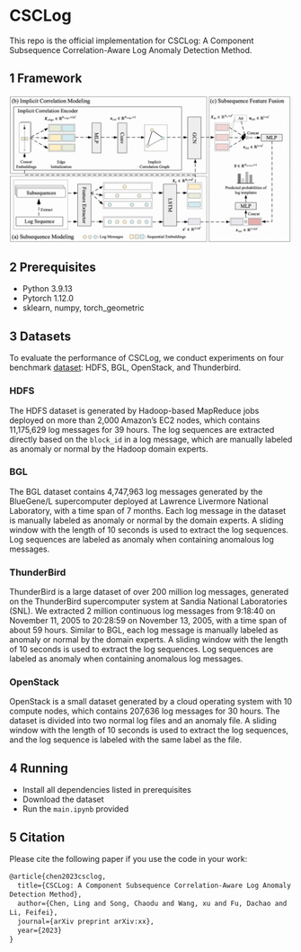 # CSCLog
This repo is the official implementation for CSCLog: A Component Subsequence Correlation-Aware Log Anomaly Detection Method.

## 1 Framework
![avag](./fig/fig1.jpg)
## 2 Prerequisites
+ Python 3.9.13
+ Pytorch 1.12.0
+ sklearn, numpy, torch_geometric
## 3 Datasets
To evaluate the performance of CSCLog, we conduct experiments on four benchmark [dataset](https://github.com/logpai/loghub): HDFS, BGL, OpenStack, and Thunderbird.
### HDFS
The HDFS dataset is generated by Hadoop-based MapReduce jobs deployed on more than 2,000 Amazon’s EC2 nodes, which contains 11,175,629 log messages for 39 hours. The log sequences are extracted directly based on the `block_id` in a log message, which are manually labeled as anomaly or normal by the Hadoop domain experts.
### BGL
The BGL dataset contains 4,747,963 log messages generated by the BlueGene/L supercomputer deployed at Lawrence Livermore National Laboratory, with a time span of 7 months. Each log message in the dataset is manually labeled as anomaly or normal by the domain experts. A sliding window with the length of 10 seconds is used to extract the log sequences. Log sequences are labeled as anomaly when containing anomalous log messages.
### ThunderBird
ThunderBird is a large dataset of over 200 million log messages, generated on the ThunderBird supercomputer system at Sandia National Laboratories (SNL). We extracted 2 million continuous log messages from 9:18:40 on November 11, 2005 to 20:28:59 on November 13, 2005, with a time span of about 59 hours. Similar to BGL, each log message is manually labeled as anomaly or normal by the domain experts. A sliding window with the length of 10 seconds is used to extract the log sequences. Log sequences are labeled as anomaly when containing anomalous log messages.
### OpenStack
OpenStack is a small dataset generated by a cloud operating system with 10 compute nodes, which contains 207,636 log messages for 30 hours. The dataset is divided into two normal log files and an anomaly file. A sliding window with the length of 10 seconds is used to extract the log sequences, and the log sequence is labeled with the same label as the file.
## 4 Running
+ Install all dependencies listed in prerequisites
+ Download the dataset
+ Run the `main.ipynb` provided
## 5 Citation
Please cite the following paper if you use the code in your work:
```
@article{chen2023csclog,
  title={CSCLog: A Component Subsequence Correlation-Aware Log Anomaly Detection Method},
  author={Chen, Ling and Song, Chaodu and Wang, xu and Fu, Dachao and Li, Feifei},
  journal={arXiv preprint arXiv:xx},
  year={2023}
}
```
